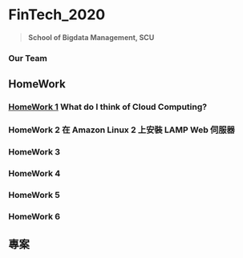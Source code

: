 # FinTech_2020

> #### School of Bigdata Management, SCU

### Our Team

## HomeWork
### [HomeWork 1](https://github.com/cherrytora/FinTech/blob/main/HW_1.md) What do I think of Cloud Computing?

### HomeWork 2 在 Amazon Linux 2 上安裝 LAMP Web 伺服器

### HomeWork 3

### HomeWork 4

### HomeWork 5

### HomeWork 6

## 專案
